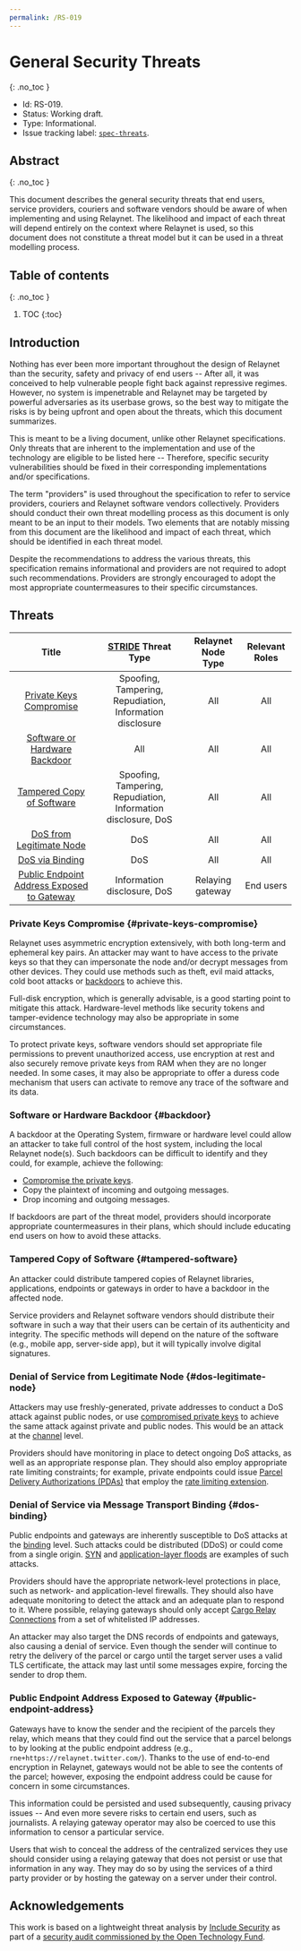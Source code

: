 ```yaml
---
permalink: /RS-019
---
```

# General Security Threats
{: .no_toc }

- Id: RS-019.
- Status: Working draft.
- Type: Informational.
- Issue tracking label: [`spec-threats`](https://github.com/relaynet/specs/labels/spec-threats).

## Abstract
{: .no_toc }

This document describes the general security threats that end users, service providers, couriers and software vendors should be aware of when implementing and using Relaynet. The likelihood and impact of each threat will depend entirely on the context where Relaynet is used, so this document does not constitute a threat model but it can be used in a threat modelling process.

## Table of contents
{: .no_toc }

1. TOC
{:toc}

## Introduction

Nothing has ever been more important throughout the design of Relaynet than the security, safety and privacy of end users -- After all, it was conceived to help vulnerable people fight back against repressive regimes. However, no system is impenetrable and Relaynet may be targeted by powerful adversaries as its userbase grows, so the best way to mitigate the risks is by being upfront and open about the threats, which this document summarizes.

This is meant to be a living document, unlike other Relaynet specifications. Only threats that are inherent to the implementation and use of the technology are eligible to be listed here -- Therefore, specific security vulnerabilities should be fixed in their corresponding implementations and/or specifications.

The term "providers" is used throughout the specification to refer to service providers, couriers and Relaynet software vendors collectively. Providers should conduct their own threat modelling process as this document is only meant to be an input to their models. Two elements that are notably missing from this document are the likelihood and impact of each threat, which should be identified in each threat model.

Despite the recommendations to address the various threats, this specification remains informational and providers are not required to adopt such recommendations. Providers are strongly encouraged to adopt the most appropriate countermeasures to their specific circumstances.

## Threats

| Title | [STRIDE](https://en.wikipedia.org/wiki/STRIDE_(security)) Threat Type | Relaynet Node Type | Relevant Roles |
|:-:|:-:|:-:|:-:|
| [Private Keys Compromise](#private-keys-compromise) | Spoofing, Tampering, Repudiation, Information disclosure | All | All |
| [Software or Hardware Backdoor](#backdoor) | All | All | All |
| [Tampered Copy of Software](#tampered-software) | Spoofing, Tampering, Repudiation, Information disclosure, DoS | All | All |
| [DoS from Legitimate Node](#dos-legitimate-node) | DoS | All | All |
| [DoS via Binding](#dos-binding) | DoS | All | All |
| [Public Endpoint Address Exposed to Gateway](#public-endpoint-address) | Information disclosure, DoS | Relaying gateway | End users |

### Private Keys Compromise {#private-keys-compromise}

Relaynet uses asymmetric encryption extensively, with both long-term and ephemeral key pairs. An attacker may want to have access to the private keys so that they can impersonate the node and/or decrypt messages from other devices. They could use methods such as theft, evil maid attacks, cold boot attacks or [backdoors](#backdoors) to achieve this.

Full-disk encryption, which is generally advisable, is a good starting point to mitigate this attack. Hardware-level methods like security tokens and tamper-evidence technology may also be appropriate in some circumstances.

To protect private keys, software vendors should set appropriate file permissions to prevent unauthorized access, use encryption at rest and also securely remove private keys from RAM when they are no longer needed. In some cases, it may also be appropriate to offer a duress code mechanism that users can activate to remove any trace of the software and its data.

### Software or Hardware Backdoor {#backdoor}

A backdoor at the Operating System, firmware or hardware level could allow an attacker to take full control of the host system, including the local Relaynet node(s). Such backdoors can be difficult to identify and they could, for example, achieve the following:

- [Compromise the private keys](#private-keys-compromise).
- Copy the plaintext of incoming and outgoing messages.
- Drop incoming and outgoing messages.

If backdoors are part of the threat model, providers should incorporate appropriate countermeasures in their plans, which should include educating end users on how to avoid these attacks.

### Tampered Copy of Software {#tampered-software}

An attacker could distribute tampered copies of Relaynet libraries, applications, endpoints or gateways in order to have a backdoor in the affected node.

Service providers and Relaynet software vendors should distribute their software in such a way that their users can be certain of its authenticity and integrity. The specific methods will depend on the nature of the software (e.g., mobile app, server-side app), but it will typically involve digital signatures.

### Denial of Service from Legitimate Node {#dos-legitimate-node}

Attackers may use freshly-generated, private addresses to conduct a DoS attack against public nodes, or use [compromised private keys](#private-keys-compromise) to achieve the same attack against private and public nodes. This would be an attack at the [channel](rs000-core.md#messaging-protocols) level.

Providers should have monitoring in place to detect ongoing DoS attacks, as well as an appropriate response plan. They should also employ appropriate rate limiting constraints; for example, private endpoints could issue [Parcel Delivery Authorizations (PDAs)](rs002-pki.md#parcel-delivery-authorization-pda) that employ the [rate limiting extension](rs002-pki.md#rate-limiting-extension).

### Denial of Service via Message Transport Binding {#dos-binding}

Public endpoints and gateways are inherently susceptible to DoS attacks at the [binding](rs000-core.md#message-transport-bindings) level. Such attacks could be distributed (DDoS) or could come from a single origin. [SYN](https://en.wikipedia.org/wiki/SYN_flood) and [application-layer floods](https://en.wikipedia.org/wiki/Denial_of_Service_attack#Application-layer_floods) are examples of such attacks.

Providers should have the appropriate network-level protections in place, such as network- and application-level firewalls. They should also have adequate monitoring to detect the attack and an adequate plan to respond to it. Where possible, relaying gateways should only accept [Cargo Relay Connections](rs000-core.md#cargo-relay-binding) from a set of whitelisted IP addresses.

An attacker may also target the DNS records of endpoints and gateways, also causing a denial of service. Even though the sender will continue to retry the delivery of the parcel or cargo until the target server uses a valid TLS certificate, the attack may last until some messages expire, forcing the sender to drop them.

### Public Endpoint Address Exposed to Gateway {#public-endpoint-address}

Gateways have to know the sender and the recipient of the parcels they relay, which means that they could find out the service that a parcel belongs to by looking at the public endpoint address (e.g., `rne+https://relaynet.twitter.com/`). Thanks to the use of end-to-end encryption in Relaynet, gateways would not be able to see the contents of the parcel; however, exposing the endpoint address could be cause for concern in some circumstances.

This information could be persisted and used subsequently, causing privacy issues -- And even more severe risks to certain end users, such as journalists. A relaying gateway operator may also be coerced to use this information to censor a particular service.

Users that wish to conceal the address of the centralized services they use should consider using a relaying gateway that does not persist or use that information in any way. They may do so by using the services of a third party provider or by hosting the gateway on a server under their control.

## Acknowledgements

This work is based on a lightweight threat analysis by [Include Security](http://www.includesecurity.com/) as part of a [security audit commissioned by the Open Technology Fund](https://relaynet.link/archives/security-audit-2019-03.pdf).

